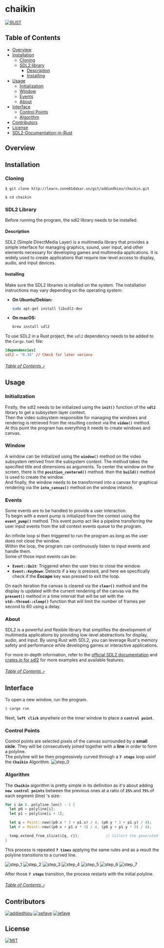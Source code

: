 # chaikin

[![RUST](https://img.shields.io/badge/Rust-black?style=for-the-badge&logo=rust&logoColor=#E57324)](src/main.rs)

## Table of Contents
- [Overview](#overview)
- [Installation](#installation)
    - [Cloning](#cloning)
    - [SDL2 library](#sdl2-library)
        - [Description](#description)
        - [Installing](#installing)
- [Usage](#usage)
    - [Initialization](#initialization)
    - [Window](#window)
    - [Events](#events)
    - [About](#about)
- [Interface](#interface)
    - [Control Points](#control-points)
    - [Algorithm](#algorithm)
- [Contributors](#contributors)
- [License](#license)
- [SDL2-Documentation-in-Rust](#sdl2-documentation-in-rust)



## Overview

## Installation

### Cloning

```shell
$ git clone http://learn.zone01dakar.sn/git/addiedhiou/chaikin.git

$ cd chaikin
```

### SDL2 Library

Before running the program, the sdl2 library needs to be installed.

#### Description

SDL2 (Simple DirectMedia Layer) is a multimedia library that provides a simple interface for managing graphics, sound, user input, and other elements necessary for developing games and multimedia applications. It is widely used to create applications that require low-level access to display, audio, and input devices.

#### Installing

Make sure the SDL2 libraries is intalled on the system. The installation instructions may vary depending on the operating system:

- **On Ubuntu/Debian:**
  ```bash
  sudo apt-get install libsdl2-dev
  ```

- **On macOS:**
  ```bash
  brew install sdl2
  ```

To use SDL2 in a Rust project, the `sdl2` dependency needs to be added to the `Cargo.toml` file:

```toml
[dependencies]
sdl2 = "0.34" // Check for later verions
```

###### [_Table of Contents ⤴️_](#table-of-contents)

## Usage

### Initialization
Firstly, the sdl2 needs to be initialized using the **`init()`** function of the **`sdl2`** library to get a subsystem layer context.  
Then the video subsystem responsible for managing the windows and rendering is retrieved from the resulting context via the **`video()`** method.  
At this point the program has everything it needs to create windows and canvas.

### Window

A window can be initialized using the **`window()`** method on the video subsystem retrived from the subsystem context. The method takes the specified title and dimensions as arguments. To center the window on the screen, there is the **`position_centered()`** method. then the **`build()`** method is used to create the window.  
And finally, the window needs to be transformed into a canvas for graphical rendering via the **`into_canvas()`** method on the window intance.

### Events

Some events are to be handled to provide a user interaction.  
To begin with a event pump is initialized from the context using the **`event_pump()`** method. This event pump act like a pipeline transferring the user input events from the sdl context events queue to the program.  

An infinite loop si then triggered to run the program as long as the user does not close the window.  
Within the loop, the program can continuously listen to input events and handle them.  
Some of those input events can be:
- **`Event::Quit`**: Triggered when the user tries to close the window.
- **`Event::KeyDown`**: Detects if a key is pressed, and here we specifically check if the **Escape** key was pressed to exit the loop.

On each iteration the canvas is cleared via the **`clear()`** method and the display is updated with the current rendering of the canvas via the **`present()`** method in a time interval that will be set with the **`std::thread::sleep()`** function that will limit the number of frames per second to 60 using a delay.

### About

SDL2 is a powerful and flexible library that simplifies the development of multimedia applications by providing low-level abstractions for display, audio, and input. By using Rust with SDL2, you can leverage Rust's memory safety and performance while developing games or interactive applications.

For more in-depth information, refer to the [official SDL2 documentation](https://wiki.libsdl.org/) and [crates.io for sdl2](https://crates.io/crates/sdl2) for more examples and available features.

###### [_Table of Contents ⤴️_](#table-of-contents)

## Interface

To open a new window, run the program.

```rust
$ cargo run
```

Next, **`left click`** anywhere on the inner window to place a **`control point`**.

### Control Points

Control points are selected pixels of the canvas surrounded by a **small cicle**. They will be consecutively joined together with a **line** in order to form a polyline.  
The polyline will be then progressively curved through a **`7 steps`** loop usinf the **`Chaikin`** Algorithm.
  ![step_0](./src/assets/img/step_0.png)

### Algorithm

The **`Chaikin`** algorithm is pretty simple in its definition as it's about adding **`new control points`** between the previous ones at a ratio of **`25%`** and **`75%`** of each segment (line) 's size:  

```rust
for i in 0..polyline.len() - 1 {
  let p0 = polyline[i];
  let p1 = polyline[i + 1];

  let q = Point::new((p0.x * 3 + p1.x) / 4, (p0.y * 3 + p1.y) / 4);
  let r = Point::new((p0.x + p1.x * 3) / 4, (p0.y + p1.y * 3) / 4);

  temp.extend_from_slice(&[q, r]);            // Collect the generated point's pair.
}    
```

This process is repeated **`7 times`** applying the same rules and as a result the polyline transitions to a curved line.  

![step_1](./src/assets/img/step_1.png)
![step_2](./src/assets/img/step_2.png)
![step_3](./src/assets/img/step_3.png)
![step_4](./src/assets/img/step_4.png)
![step_5](./src/assets/img/step_5.png)
![step_6](./src/assets/img/step_6.png)
![step_7](./src/assets/img/step_7.png)

After those **`7 steps`** transition, the process restarts with the initial polyline.

###### [_Table of Contents ⤴️_](#table-of-contents)

## Contributors

[![addiedhiou](https://shields.io/badge/addiedhiou-Zone01-blue)](http://learn.zone01dakar.sn/git/addiedhiou)
[![sefaye](https://shields.io/badge/sefaye-Zone01-blue)](http://learn.zone01dakar.sn/git/sefaye)
[![jefaye](https://shields.io/badge/jefaye-Zone01-blue)](http://learn.zone01dakar.sn/git/jefaye)

## License

[![MIT](https://shields.io/badge/License-MIT-yellow)](LICENSE)
